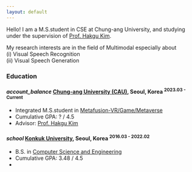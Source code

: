 ```yaml
---
layout: default
---
```


Hello!
I am a M.S.student in CSE at Chung-ang University, and studying under the supervision of [Prof. Hakgu Kim](https://www.irislab.cau.ac.kr/members/pi).

My research interests are in the field of Multimodal especially about\
(i) Visual Speech Recognition\
(ii) Visual Speech Generation


### Education

<h4 class="education">
  <i class="material-icons md-18">account_balance</i>
  <a href="">Chung-ang University (CAU)</a>, Seoul, Korea
  <sup>2023.03 - Current</sup>
</h4>

- Integrated M.S.student in [Metafusion-VR/Game/Metaverse]
- Cumulative GPA: ? / 4.5
- Advisor: [Prof. Hakgu Kim](https://www.irislab.cau.ac.kr/members/pi)

[Metafusion-VR/Game/Metaverse]: https://gsaim.cau.ac.kr


<h4 class="education">
  <i class="material-icons md-18">school</i>
  <a href="http://www.konkuk.ac.kr/do/Index.do">Konkuk University</a>, Seoul, Korea
  <sup>2016.03 - 2022.02</sup>
</h4>

- B.S. in [Computer Science and Engineering]
- Cumulative GPA: 3.48 / 4.5
- 
[Computer Science and Engineering]: http://cse.konkuk.ac.kr


<!-- ### Publications -->
<!-- - **Papername** <br/>
authors, **my_name** <br/>
conference_name
<a class="code" href="homepage_address">[OpenReview]</a>
<a class="code" href="homepage_address">[arxiv]</a>
<a class="code" href="homepage_address">[pdf]</a>
<a class="code" href="homepage_address">[talk]</a>
<a class="code" href="homepage_address">[code]</a> -->



<!-- ### Awards & Honorships -->

<!-- - [**name**](homepage_address)(date) -->


<!-- ### Development Projects -->

<!-- - **Name** <sup>2019.02 - Current</sup> <a class="code" href="code_homepage address">[code]</a> <br/> 
detail -->

<!-- 
### Professional Activities -->
<!-- 
- **Reviewer of International Conferences** <br/>
IEEE/CVF International Conference on Computer Vision (ICCV) 2023 <br/>\
IEEE/CVF International Conference on Computer Vision (ICCV) 2023 <br/>\ -->
